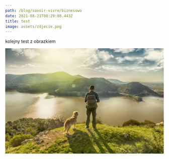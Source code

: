 ```yaml
---
path: /blog/savoir-vivre/biznesowo
date: 2021-08-21T08:29:08.443Z
title: test
image: assets/zdjecie.png
---
```

kolejny test z obrazkiem

![human](assets/man-walking-dog.jpg)